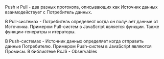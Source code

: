 Push и Pull - два разных протокола, описывающих как Источник данных взаимодействует с Потребитель данных.

В Pull-системах - Потребитель определеят когда он получает данные от Источника.
Примером Pull-систем в JavaScript является функции. Также функции-генератры и итераторы.

В Push-системах - Источник данных определяет когда отправить данные Потребителю.
Примером Push-систем в JavaScript являются Промисы. 
В библиотеке RxJS - Observables
